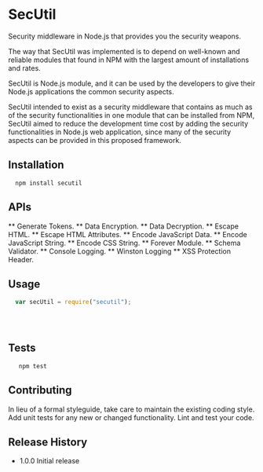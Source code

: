 SecUtil
=========

Security middleware in Node.js that provides you the security weapons.

The way that SecUtil was implemented is to depend on well-known and reliable modules that found in NPM with the largest amount of installations and rates. 

SecUtil is Node.js module, and it can be used by the developers to give their Node.js applications the common security aspects.

SecUtil intended to exist as a security middleware that contains as much as of the security functionalities in one module that can be installed from NPM, SecUtil aimed to reduce the development time cost by adding the security functionalities in Node.js web application, since many of the security aspects can be provided in this proposed framework.

## Installation

```shell
  npm install secutil 
```

## APIs

** Generate Tokens.
** Data Encryption.
** Data Decryption.
** Escape HTML.
** Escape HTML Attributes.
** Encode JavaScript Data.
** Encode JavaScript String.
** Encode CSS String.
** Forever Module.
** Schema Validator.
** Console Logging.
** Winston Logging
** XSS Protection Header.



## Usage

```js
  var secUtil = require("secutil");

  
      
```

## Tests

```shell
   npm test
```

## Contributing

In lieu of a formal styleguide, take care to maintain the existing coding style.
Add unit tests for any new or changed functionality. Lint and test your code.

## Release History

* 1.0.0 Initial release
